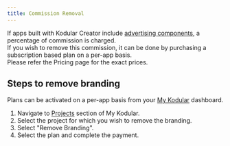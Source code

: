 ```yaml
---
title: Commission Removal
---
```


If apps built with Kodular Creator include [advertising components](../../components/monetization/advertising/index),
a percentage of commission is charged.  
If you wish to remove this commission, it can be done by purchasing a subscription based plan on a per-app basis.  
Please refer the Pricing page for the exact prices.

## Steps to remove branding

Plans can be activated on a per-app basis from your [My Kodular](https://my.kodular.io/projects/) dashboard.

1. Navigate to [Projects](https://my.kodular.io/projects/) section of My Kodular.  
2. Select the project for which you wish to remove the branding.  
3. Select "Remove Branding".  
4. Select the plan and complete the payment.

